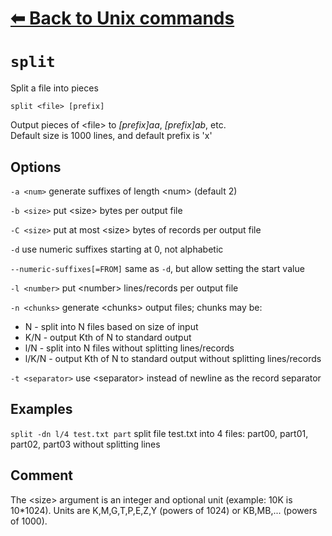 # [⬅ Back	to Unix commands](unix.md)
# `split`
Split a file into pieces

`split <file> [prefix]`

Output  pieces  of  &lt;file&gt;  to *[prefix]aa*, *[prefix]ab*, etc.\
Default size is 1000 lines, and default prefix is 'x'

## Options
`-a <num>` generate suffixes of length &lt;num&gt; (default 2)

`-b <size>` put &lt;size&gt; bytes per output file

`-C <size>` put at most &lt;size&gt; bytes of records per output file

`-d` use numeric suffixes starting at 0, not alphabetic

`--numeric-suffixes[=FROM]` same as `-d`, but allow setting the start value

`-l <number>` put &lt;number&gt; lines/records per output file

`-n <chunks>` generate &lt;chunks&gt; output files; chunks may be:
- N - split into N files based on size of input
- K/N - output Kth of N to standard output
- l/N - split into N files without splitting lines/records
- l/K/N - output Kth of N to standard output without splitting lines/records

`-t <separator>` use &lt;separator&gt; instead of newline as the record separator

## Examples
`split -dn l/4 test.txt part`
split file test.txt into 4 files: part00, part01, part02, part03 without splitting lines

## Comment
The  &lt;size&gt; argument is an integer and optional unit (example: 10K is 10*1024). Units are K,M,G,T,P,E,Z,Y (powers of 1024) or KB,MB,... (powers of 1000).
